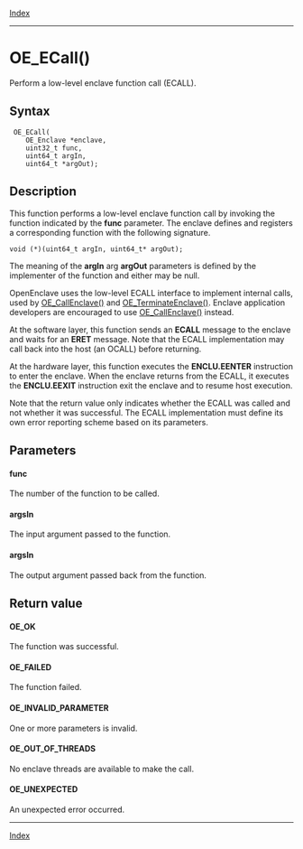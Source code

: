 [Index](index.md)

---
# OE_ECall()

Perform a low-level enclave function call (ECALL).

## Syntax

     OE_ECall(
        OE_Enclave *enclave,
        uint32_t func,
        uint64_t argIn,
        uint64_t *argOut);
## Description 

This function performs a low-level enclave function call by invoking the function indicated by the **func** parameter. The enclave defines and registers a corresponding function with the following signature.

```
void (*)(uint64_t argIn, uint64_t* argOut);
```



The meaning of the **argIn** arg **argOut** parameters is defined by the implementer of the function and either may be null.

OpenEnclave uses the low-level ECALL interface to implement internal calls, used by [OE_CallEnclave()](host_8h_a5a1d79498b0488d2aea62b0596bcdd4d_1a5a1d79498b0488d2aea62b0596bcdd4d.md) and [OE_TerminateEnclave()](host_8h_a20654d7b450c042ac7b256893b287cbe_1a20654d7b450c042ac7b256893b287cbe.md). Enclave application developers are encouraged to use [OE_CallEnclave()](host_8h_a5a1d79498b0488d2aea62b0596bcdd4d_1a5a1d79498b0488d2aea62b0596bcdd4d.md) instead.

At the software layer, this function sends an **ECALL** message to the enclave and waits for an **ERET** message. Note that the ECALL implementation may call back into the host (an OCALL) before returning.

At the hardware layer, this function executes the **ENCLU.EENTER** instruction to enter the enclave. When the enclave returns from the ECALL, it executes the **ENCLU.EEXIT** instruction exit the enclave and to resume host execution.

Note that the return value only indicates whether the ECALL was called and not whether it was successful. The ECALL implementation must define its own error reporting scheme based on its parameters.



## Parameters

#### func

The number of the function to be called.

#### argsIn

The input argument passed to the function.

#### argsIn

The output argument passed back from the function.

## Return value

#### OE_OK

The function was successful.

#### OE_FAILED

The function failed.

#### OE_INVALID_PARAMETER

One or more parameters is invalid.

#### OE_OUT_OF_THREADS

No enclave threads are available to make the call.

#### OE_UNEXPECTED

An unexpected error occurred.

---
[Index](index.md)

